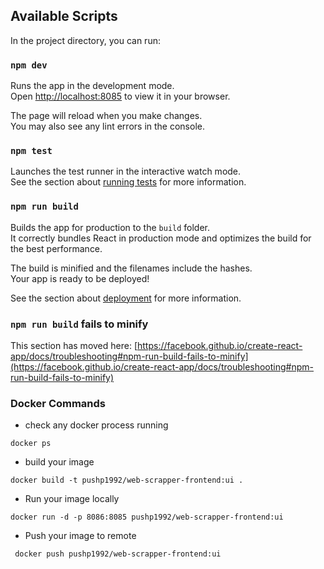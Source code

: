 ## Available Scripts

In the project directory, you can run:

### `npm dev`

Runs the app in the development mode.\
Open [http://localhost:8085](http://localhost:8085) to view it in your browser.

The page will reload when you make changes.\
You may also see any lint errors in the console.

### `npm test`

Launches the test runner in the interactive watch mode.\
See the section about [running tests](https://facebook.github.io/create-react-app/docs/running-tests) for more information.

### `npm run build`

Builds the app for production to the `build` folder.\
It correctly bundles React in production mode and optimizes the build for the best performance.

The build is minified and the filenames include the hashes.\
Your app is ready to be deployed!

See the section about [deployment](https://facebook.github.io/create-react-app/docs/deployment) for more information.
### `npm run build` fails to minify

This section has moved here: [https://facebook.github.io/create-react-app/docs/troubleshooting#npm-run-build-fails-to-minify](https://facebook.github.io/create-react-app/docs/troubleshooting#npm-run-build-fails-to-minify)


### Docker Commands

- check any docker process running

```
docker ps
```

- build your image

```
docker build -t pushp1992/web-scrapper-frontend:ui .
```

- Run your image locally

```
docker run -d -p 8086:8085 pushp1992/web-scrapper-frontend:ui
```

- Push your image to remote

```
 docker push pushp1992/web-scrapper-frontend:ui
```